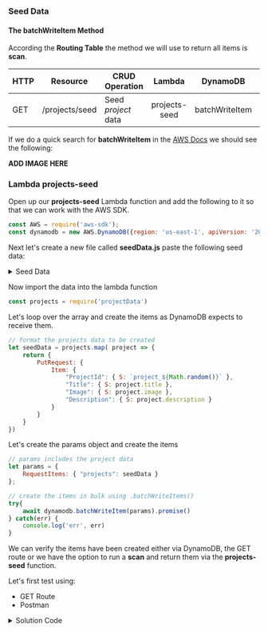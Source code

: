 
### Seed Data


#### The batchWriteItem Method

According the **Routing Table** the method we will use to return all items is **scan**. 

HTTP | Resource  | CRUD Operation | Lambda | DynamoDB | Has Data
-----------|------------------|------------------|:---:|:---:|:---:
GET     | /projects/seed   | Seed _project_ data| projects-seed | batchWriteItem | No

If we do a quick search for **batchWriteItem** in the [AWS Docs](https://docs.aws.amazon.com/AWSJavaScriptSDK/latest/AWS/DynamoDB.html) we should see the following:

**ADD IMAGE HERE**
<img src="">


### Lambda projects-seed 

Open up our **projects-seed** Lambda function and add the following to it so that we can work with the AWS SDK. 

```js
const AWS = require('aws-sdk');
const dynamodb = new AWS.DynamoDB({region: 'us-east-1', apiVersion: '2012-08-10'});
```

Next let's create a new file called **seedData.js** paste the following seed data: 

<details><summary>Seed Data</summary>

```js
module.exports = [
    {
        "title": "Instagram Quotes",
        "image": "https://res.cloudinary.com/jkeohan/image/upload/v1582134376/Screen_Shot_2020-01-30_at_8.57.12_AM_cnrvug.png",
        "description": "Add project description here..."
    },
    {
        "title": "Startup Matchmaker",
        "image": "https://res.cloudinary.com/jkeohan/image/upload/v1533402294/startup-matchmaker.png",
        "description": "Add project description here..."
    },
    {
        "title": "CSS Grid Image Gallery",
        "image": "https://i.imgur.com/L9K6hli.png",
        "description": "Add project description here..."
    },
    {
        "title": "GA Press Release",
        "image": "https://i.imgur.com/V2BP6Nf.png",
        "description": "Add project description here..."
    },
    {
        "title": "Fashion Blog",
        "image": "https://i.imgur.com/orjmTFP.jpg",
        "description": "Add project description here..."
    },
    {
        "title": "FoodSense",
        "image": "https://res.cloudinary.com/jkeohan/image/upload/v1565124419/food-sense-logo.png",
        "description": "Food Sense...love it..."
    },
    {
        "title": "StreetBall Mecca",
        "image": "https://res.cloudinary.com/jkeohan/image/upload/v1553206861/streetball-mecca.png",
        "description": "This project was built in D3 and recreates a tabelau dashboard"
    }
]
```

</details>

Now import the data into the lambda function

```js
const projects = require('projectData')
```

Let's loop over the array and create the items as DynamoDB expects to receive them. 

```js
// format the projects data to be created
let seedData = projects.map( project => {
    return {
        PutRequest: {
            Item: {
                "ProjectId": { S: `project_${Math.random()}` },
                "Title": { S: project.title }, 
                "Image": { S: project.image }, 
                "Description": { S: project.description }
            }
        }
    }
})
```

Let's create the params object and create the items

```js
// params includes the project data
let params = { 
    RequestItems: { "projects": seedData }
};

// create the items in bulk using .batchWriteItems()
try{
    await dynamodb.batchWriteItem(params).promise()
} catch(err) {
    console.log('err', err)
}
```

We can verify the items have been created either via DynamoDB, the GET route or we have the option to run a **scan** and return them via the **projects-seed** function. 

Let's first test using:

- GET Route
- Postman



<details><summary>Solution Code</summary>

```js
const AWS = require('aws-sdk');
const dynamodb = new AWS.DynamoDB({region: 'us-east-1', apiVersion: '2012-08-10'});
const projects = require('projectData')

exports.handler = async (event) => {
    // TODO implement
    const response = {
        statusCode: 200,
    };
    
    // format the projects data to be created
    let seedData = projects.map( project => {
        return {
            PutRequest: {
                Item: {
                   "ProjectId": { S: `project_${Math.random()}` },
                    "Title": { S: project.title }, 
                    "Image": { S: project.image }, 
                    "Description": { S: project.description }
                }
            }
        }
    })
    
    // params includes the project data
    let params = { 
        RequestItems: { "projects": seedData }
    };
    // create the items in bulk using .batchWriteItems()
    try{
      await dynamodb.batchWriteItem(params).promise()
    } catch(err) {
      console.log('err', err)
    }
    // retrieve all the created items usin .scan()
    try {
      const data = await dynamodb.scan({"TableName": "projects"}).promise()  
      const items = data.Items.map( (data,index) => {
        return {
            projectId: data.ProjectId.S,
            title: data.Title.S,
            image: data.Image.S,
            description: data.Description.S
        }
      })
        response.body = items
    } catch(err) {
        response.body = err
    }
 
    return response;
};
```

</details>